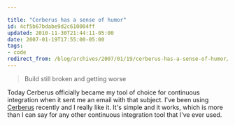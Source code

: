 ```yaml
---

title: "Cerberus has a sense of humor"
id: 4cf5b67bdabe9d2c610004ff
updated: 2010-11-30T21:44:11-05:00
date: 2007-01-19T17:55:00-05:00
tags:
- code
redirect_from: /blog/archives/2007/01/19/cerberus-has-a-sense-of-humor/
---
```


> Build still broken and getting worse

Today Cerberus officially became my tool of choice for continuous integration when it sent me an email with that subject. I've been using [Cerberus](http://cerberus.rubyforge.org/) recently and I really like it. It's simple and it works, which is more than I can say for any other continuous integration tool that I've ever used.
